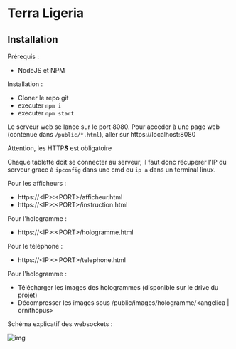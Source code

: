# Terra Ligeria

## Installation 

Prérequis :
* NodeJS et NPM

Installation :

* Cloner le repo git
* executer `npm i`
* executer `npm start`

Le serveur web se lance sur le port 8080. Pour acceder à une page web (contenue dans `/public/*.html`), aller sur https://localhost:8080

Attention, les HTTP**S** est obligatoire

Chaque tablette doit se connecter au serveur, il faut donc récuperer l'IP du serveur grace à `ipconfig` dans une cmd ou `ip a` dans un terminal linux.

Pour les afficheurs : 
* https://\<IP>:\<PORT>/afficheur.html
* https://\<IP>:\<PORT>/instruction.html

Pour l'hologramme :
* https://\<IP>:\<PORT>/hologramme.html

Pour le téléphone : 
* https://\<IP>:\<PORT>/telephone.html

Pour l'hologramme : 
* Télécharger les images des hologrammes (disponible sur le drive du projet)
* Décompresser les images sous /public/images/hologramme/\<angelica | ornithopus>

Schéma explicatif des websockets : 

![img](https://i.imgur.com/n0gRgP5.png)